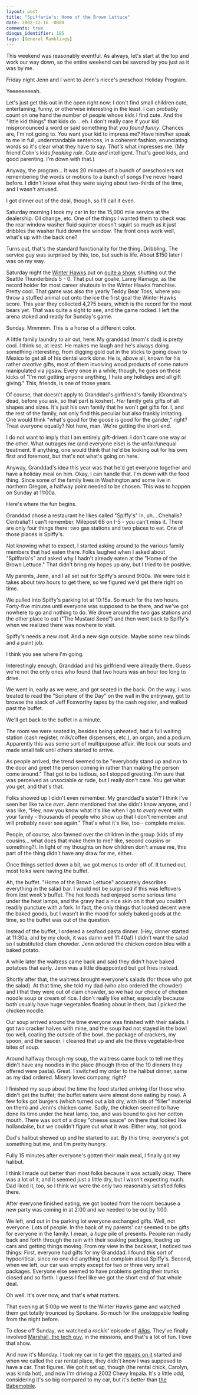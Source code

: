 ```yaml
---
layout: post
title: "Spiffaria's: Home of the Brown Lettuce"
date: 2002-12-16 -0800
comments: true
disqus_identifier: 185
tags: [General Ramblings]
---
```

This weekend was reasonably eventful. As always, let's start at the top
and work our way down, so the entire weekend can be savored by you just
as it was by me.
 
 Friday night Jenn and I went to Jenn's niece's preschool Holiday
Program.
 
 Yeeeeeeeeah.
 
 Let's just get this out in the open right now: I don't find small
children cute, entertaining, funny, or otherwise interesting in the
least. I can probably count on one hand the number of people whose kids
I find cute. And the "little kid things" that kids do... eh. I don't
really care if your kid mispronounced a word or said something that *you
found funny*. Chances are, I'm not going to. You want your kid to
impress me? Have him/her speak to me in full, understandable sentences,
in a coherent fashion, enunciating words so it's clear what they have to
say. *That's* what impresses me. (My friend Colin's kids *freaking
rule*. Cute *and* intelligent. That's good kids, and good parenting. I'm
down with that.)
 
 Anyway, the program... It was 20 minutes of a bunch of preschoolers not
remembering the words or motions to a bunch of songs I've never heard
before. I didn't know what they were saying about two-thirds of the
time, and I wasn't amused.
 
 I got dinner out of the deal, though, so I'll call it even.
 
 Saturday morning I took my car in for the 15,000 mile service at the
dealership. Oil change, etc. One of the things I wanted them to check
was the rear window washer fluid squirter doesn't squirt so much as it
just dribbles the washer fluid down the window. The front ones work
well, what's up with the back one?
 
 Turns out, that's the standard functionality for the thing. Dribbling.
The service guy was surprised by this, too, but such is life. About
\$150 later I was on my way.
 
 Saturday night the [Winter Hawks](http://www.winterhawks.com/) put on
[quite a show](http://www.winterhawks.com/news/files/121402.shtml),
shutting out the Seattle Thunderbirds 5 - 0. That put our goalie, Lanny
Ramage, as the record holder for most career shutouts in the Winter
Hawks franchise. Pretty cool. That game was also the yearly Teddy Bear
Toss, where you throw a stuffed animal out onto the ice the first goal
the Winter Hawks score. This year they collected 4,275 bears, which is
the record for the most bears yet. That was quite a sight to see, and
the game rocked. I left the arena stoked and ready for Sunday's game.
 
 Sunday. Mmmmm. This is a horse of a different color.
 
 A little family laundry to air out, here: My granddad (mom's dad) is
pretty cool. I think so, at least. He makes me laugh and he's always
doing something interesting, from digging gold out in the sticks to
going down to Mexico to get all of his dental work done. He is, above
all, known for his rather *creative* gifts, most of them involving wood
products of some nature manipulated via jigsaw. Every once in a while,
though, he goes on these kicks of "I'm not getting anyone anything, I
hate any holidays and all gift giving." This, friends, is one of those
years.
 
 Of course, that doesn't apply to Granddad's girlfriend's family
(Grandma's dead, before you ask, so that part is kosher). *Her* family
gets gifts of all shapes and sizes. It's just his own family that he
won't get gifts for. I, and the rest of the family, not only find this
peculiar but also frankly irritating. One would think "what's good for
the goose is good for the gander," right? Treat everyone equally? Not
here, man. We're getting the short end.
 
 I do not want to imply that I am entirely gift-driven. I don't care one
way or the other. What outrages me (and everyone else) is the
unfair/unequal treatment. If anything, one would think that he'd be
looking out for his own first and foremost, but that's not what's going
on here.
 
 Anyway, Granddad's idea this year was that he'd get everyone together
and have a holiday meal on him. Okay, I can handle that. I'm down with
the food thing. Since some of the family lives in Washington and some
live in northern Oregon, a halfway point needed to be chosen. This was
to happen on Sunday at 11:00a.
 
 Here's where the fun begins.
 
 Granddad chose a restaurant he likes called "Spiffy's" in, uh...
Chehalis? Centralia? I can't remember. Milepost 68 on I-5 - you can't
miss it. There are only four things there: two gas stations and two
places to eat. One of those places is Spiffy's.
 
 Not knowing what to expect, I started asking around to the various
family members that had eaten there. Folks laughed when I asked about
"Spiffaria's" and asked why I hadn't already eaten at the "Home of the
Brown Lettuce." That didn't bring my hopes up any, but I tried to be
positive.
 
 My parents, Jenn, and I all set out for Spiffy's around 9:00a. We were
told it takes about two hours to get there, so we figured we'd get there
right on time.
 
 We pulled into Spiffy's parking lot at 10:15a. So much for the two
hours. Forty-five minutes until everyone was supposed to be there, and
we've got nowhere to go and nothing to do. We drove around the two gas
stations and the other place to eat ("The Mustard Seed") and then went
back to Spiffy's when we realized there was nowhere to visit.
 
 Spiffy's needs a new roof. And a new sign outside. Maybe some new
blinds and a paint job.
 
 I think you see where I'm going.
 
 Interestingly enough, Granddad and his girlfriend were already there.
Guess we're not the only ones who found that two hours was an hour too
long to drive.
 
 We went in, early as we were, and got seated in the back. On the way, I
was treated to read the "Scripture of the Day" on the wall in the
entryway, got to browse the stack of Jeff Foxworthy tapes by the cash
register, and walked past the buffet.
 
 We'll get back to the buffet in a minute.
 
 The room we were seated in, besides being unheated, had a full waiting
station (cash register, milk/coffee dispensers, etc.), an organ, and a
podium. Apparently this was some sort of multipurpose affair. We took
our seats and made small talk until others started to arrive.
 
 As people arrived, the trend seemed to be "everybody stand up and run
to the door and greet the person coming in rather than making the person
come around." That got to be tedious, so I stopped greeting. I'm sure
that was perceived as unsociable or rude, but I really don't care. You
get what you get, and that's that.
 
 Folks showed up I didn't even remember. My granddad's sister? I think
I've seen her like twice *ever*. Jenn mentioned that she didn't know
anyone, and I was like, "Hey, now you know what it's like when I go to
*every* event with your family - thousands of people who show up that I
don't remember and will probably never see again." That's what it's
like, too - complete melee.
 
 People, of course, also fawned over the children in the group (kids of
my cousins... what does that make them to me? like, second cousins or
something?). In light of my thoughts on how children don't amuse me,
this part of the thing didn't have any draw for me, either.
 
 Once things settled down a bit, we got menus to order off of. It turned
out, most folks were having the buffet.
 
 Ah, the buffet. "Home of the Brown Lettuce" accurately describes
everything in the salad bar. I would not be surprised if this was
leftovers from *last week's* buffet. The hot foods had enjoyed some
serious time under the heat lamps, and the gravy had a nice skin on it
that you couldn't readily puncture with a fork. In fact, the only things
that looked decent were the baked goods, but I wasn't in the mood for
solely baked goods at the time, so the buffet was out of the question.
 
 Instead of the buffet, I ordered a seafood pasta dinner. (Hey, dinner
started at 11:30a, and by my clock, it was damn well 11:40a!) I didn't
want the salad so I substituted clam chowder. Jenn ordered the chicken
cordon bleu with a baked potato.
 
 A while later the waitress came back and said they didn't have baked
potatoes that early. Jenn was a little disappointed but got fries
instead.
 
 Shortly after that, the waitress brought everyone's salads (for those
who got the salad). At that time, she told my dad (who also ordered the
chowder) and I that they were out of clam chowder, so we had our choice
of chicken noodle soup or cream of rice. I don't really like either,
especially because both usually have huge vegetables floating about in
them, but I picked the chicken noodle.
 
 Our soup arrived around the time everyone was finished with their
salads. I got two cracker halves with mine, and the soup had not stayed
in the bowl too well, coating the outside of the bowl, the package of
crackers, my spoon, and the saucer. I cleaned that up and ate the three
vegetable-free bites of soup.
 
 Around halfway through my soup, the waitress came back to tell me they
didn't have any noodles in the place (though three of the 10 dinners
they offered were pasta). Great. I switched my order to the halibut
dinner, same as my dad ordered. Misery loves company, right?
 
 I finished my soup about the time the food started arriving (for those
who didn't get the buffet; the buffet eaters were almost done eating by
now). A few folks got burgers (which turned out a bit dry, with lots of
"filler" material on them) and Jenn's chicken came. Sadly, the chicken
seemed to have done its time under the heat lamp, too, and was bound to
give her cotton mouth. There was sort of a dicey "cheese sauce" on there
that looked like hollandaise, but we couldn't figure out what it was.
Either way, not good.
 
 Dad's halibut showed up and he started to eat. By this time, everyone's
got something but me, and I'm pretty hungry.
 
 Fully 15 minutes after everyone's gotten their main meal, I finally got
my halibut.
 
 I think I made out better than most folks because it was actually okay.
There was a lot of it, and it seemed just a little dry, but I wasn't
expecting much. Dad liked it, too, so I think we were the only two
reasonably satisfied folks there.
 
 After everyone finished eating, we got booted from the room because a
new party was coming in at 2:00 and we needed to be out by 1:00.
 
 We left, and out in the parking lot everyone exchanged gifts. Well, not
everyone. Lots of people. In the back of my parents' car seemed to be
gifts for everyone in the family. I mean, a *huge* pile of presents.
People ran madly back and forth through the rain with their soaking
packages, loading up cars and getting things moving. From my view in the
backseat, I noticed two things: First, everyone had gifts for my
Granddad. I found this sort of hypocritical, since no one did anything
but complain about Spiffy's. Second, when we left, our car was empty
except for two or three very small packages. Everyone else seemed to
have problems getting their trunks closed and so forth. I guess I feel
like we got the short end of that whole deal.
 
 Oh well. It's over now, and that's what matters.
 
 That evening at 5:00p we went to the Winter Hawks game and watched them
get totally trounced by Spokane. So much for the unstoppable feeling
from the night before.
 
 To close off Sunday, we watched a *rockin'* episode of
[*Alias*](http://abc.abcnews.go.com/primetime/alias/index.html). They've
finally involved [Marshall, the tech
guy](http://abc.abcnews.go.com/primetime/alias/profiles/sd6_flinkman.html),
in the missions, and that's a lot of fun. I love that show.
 
 And now it's Monday. I took my car in to get the [repairs on
it](/archive/2002/12/11/sideswipe-estimate-complete.aspx) started and
when we called the car rental place, they didn't know I was supposed to
have a car. That figures. We got it set up, though (the rental chick,
Carolyn, was kinda hot), and now I'm driving a 2002 Chevy Impala. It's a
little odd, considering it's so big compared to my car, but it's better
than [the Babemobile](/archive/2002/03/07/the-babemobile.aspx).
